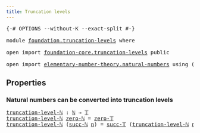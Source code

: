 ```yaml
---
title: Truncation levels
---
```



<pre class="Agda"><a id="44" class="Symbol">{-#</a> <a id="48" class="Keyword">OPTIONS</a> <a id="56" class="Pragma">--without-K</a> <a id="68" class="Pragma">--exact-split</a> <a id="82" class="Symbol">#-}</a>

<a id="87" class="Keyword">module</a> <a id="94" href="foundation.truncation-levels.html" class="Module">foundation.truncation-levels</a> <a id="123" class="Keyword">where</a>

<a id="130" class="Keyword">open</a> <a id="135" class="Keyword">import</a> <a id="142" href="foundation-core.truncation-levels.html" class="Module">foundation-core.truncation-levels</a> <a id="176" class="Keyword">public</a>

<a id="184" class="Keyword">open</a> <a id="189" class="Keyword">import</a> <a id="196" href="elementary-number-theory.natural-numbers.html" class="Module">elementary-number-theory.natural-numbers</a> <a id="237" class="Keyword">using</a> <a id="243" class="Symbol">(</a><a id="244" href="elementary-number-theory.natural-numbers.html#1458" class="Datatype">ℕ</a><a id="245" class="Symbol">;</a> <a id="247" href="elementary-number-theory.natural-numbers.html#1479" class="InductiveConstructor">zero-ℕ</a><a id="253" class="Symbol">;</a> <a id="255" href="elementary-number-theory.natural-numbers.html#1492" class="InductiveConstructor">succ-ℕ</a><a id="261" class="Symbol">)</a>
</pre>
## Properties

### Natural numbers can be converted into truncation levels

<pre class="Agda"><a id="truncation-level-ℕ"></a><a id="352" href="foundation.truncation-levels.html#352" class="Function">truncation-level-ℕ</a> <a id="371" class="Symbol">:</a> <a id="373" href="elementary-number-theory.natural-numbers.html#1458" class="Datatype">ℕ</a> <a id="375" class="Symbol">→</a> <a id="377" href="foundation-core.truncation-levels.html#395" class="Datatype">𝕋</a>
<a id="379" href="foundation.truncation-levels.html#352" class="Function">truncation-level-ℕ</a> <a id="398" href="elementary-number-theory.natural-numbers.html#1479" class="InductiveConstructor">zero-ℕ</a> <a id="405" class="Symbol">=</a> <a id="407" href="foundation-core.truncation-levels.html#492" class="Function">zero-𝕋</a>
<a id="414" href="foundation.truncation-levels.html#352" class="Function">truncation-level-ℕ</a> <a id="433" class="Symbol">(</a><a id="434" href="elementary-number-theory.natural-numbers.html#1492" class="InductiveConstructor">succ-ℕ</a> <a id="441" href="foundation.truncation-levels.html#441" class="Bound">n</a><a id="442" class="Symbol">)</a> <a id="444" class="Symbol">=</a> <a id="446" href="foundation-core.truncation-levels.html#432" class="InductiveConstructor">succ-𝕋</a> <a id="453" class="Symbol">(</a><a id="454" href="foundation.truncation-levels.html#352" class="Function">truncation-level-ℕ</a> <a id="473" href="foundation.truncation-levels.html#441" class="Bound">n</a><a id="474" class="Symbol">)</a>
</pre>